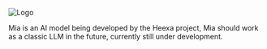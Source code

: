 ![Logo](https://i.ibb.co/BnxgCHZ/Hey-Mia-removebg-preview.png)

Mia is an AI model being developed by the Heexa project, Mia should work as a classic LLM in the future, currently still under development.
